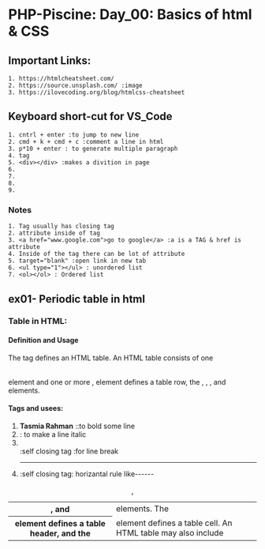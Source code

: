 # PHP-Piscine: Day_00: Basics of html & CSS

## Important Links: 
	1. https://htmlcheatsheet.com/
	2. https://source.unsplash.com/ :image
	3. https://ilovecoding.org/blog/htmlcss-cheatsheet

## Keyboard short-cut for VS_Code
	1. cntrl + enter :to jump to new line
	2. cmd + k + cmd + c :comment a line in html
	3. p*10 + enter : to generate multiple paragraph
	4. tag 
	5. <div></div> :makes a divition in page
	6. 
	7. 
	8. 
	9. 

### Notes
	1. Tag usually has closing tag
	2. attribute inside of tag
	3. <a href="www.google.com">go to google</a> :a is a TAG & href is attribute
	4. Inside of the tag there can be lot of attribute
	5. target="blank" :open link in new tab
	6. <ul type="1"></ul> : unordered list
	7. <ol></ol> : Ordered list


## ex01- Periodic table in html
### Table in HTML: 
#### Definition and Usage
The <table> tag defines an HTML table.
An HTML table consists of one <table> element and one or more <tr>, <th>, and <td> elements.
The <tr> element defines a table row, the <th> element defines a table header, and the <td> element defines a table cell.
An HTML table may also include <caption>, <colgroup>, <thead>, <tfoot>, and <tbody> elements.
#### Tags and usees:
1. <strong>Tasmia Rahman</strong> ::to bold some line
2. <em></em> : to make a line italic
3. <br> :self closing tag :for line break
4. <hr> :self closing tag: horizantal rule like------